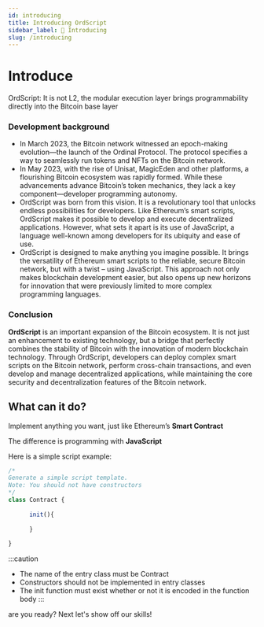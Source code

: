 ```yaml
---
id: introducing 
title: Introducing OrdScript
sidebar_label: 📖 Introducing 
slug: /introducing
---
```

 
# Introduce
 

OrdScript: It is not L2, the modular execution layer brings programmability directly into the Bitcoin base layer

### Development background
- In March 2023, the Bitcoin network witnessed an epoch-making evolution—the launch of the Ordinal Protocol. The protocol specifies a way to seamlessly run tokens and NFTs on the Bitcoin network.
- In May 2023, with the rise of Unisat, MagicEden and other platforms, a flourishing Bitcoin ecosystem was rapidly formed. While these advancements advance Bitcoin’s token mechanics, they lack a key component—developer programming autonomy.
- OrdScript was born from this vision. It is a revolutionary tool that unlocks endless possibilities for developers. Like Ethereum’s smart scripts, OrdScript makes it possible to develop and execute decentralized applications. However, what sets it apart is its use of JavaScript, a language well-known among developers for its ubiquity and ease of use.
- OrdScript is designed to make anything you imagine possible. It brings the versatility of Ethereum smart scripts to the reliable, secure Bitcoin network, but with a twist – using JavaScript. This approach not only makes blockchain development easier, but also opens up new horizons for innovation that were previously limited to more complex programming languages.

### Conclusion

  **OrdScript** is an important expansion of the Bitcoin ecosystem. It is not just an enhancement to existing technology, but a bridge that perfectly combines the stability of Bitcoin with the innovation of modern blockchain technology. Through OrdScript, developers can deploy complex smart scripts on the Bitcoin network, perform cross-chain transactions, and even develop and manage decentralized applications, while maintaining the core security and decentralization features of the Bitcoin network.

## What can it do?

Implement anything you want, just like Ethereum’s **Smart Contract**

The difference is programming with **JavaScript**

Here is a simple script example:
```javascript
/*
Generate a simple script template.
Note: You should not have constructors
*/
class Contract {
	
      init(){
        
      }
	
}
```
:::caution
- The name of the entry class must be Contract
- Constructors should not be implemented in entry classes
- The init function must exist whether or not it is encoded in the function body
:::

are you ready? Next let's show off our skills!